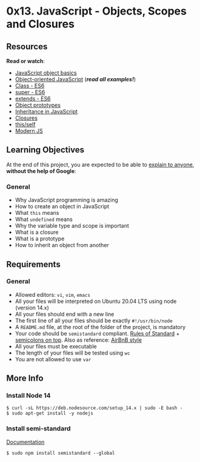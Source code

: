 <h1 class="gap">0x13. JavaScript - Objects, Scopes and Closures</h1>
<div class="panel-body">
    <h2>Resources</h2>

<p><strong>Read or watch</strong>:</p>

<ul>
<li><a href="/rltoken/OJ4pU6uHwfCrAclbZsk_Hg" title="JavaScript object basics" target="_blank">JavaScript object basics</a> </li>
<li><a href="/rltoken/vLr7QS9h4-nGFKVn5vsrvQ" title="Object-oriented JavaScript" target="_blank">Object-oriented JavaScript</a> (<em><strong>read all examples!</strong></em>)</li>
<li><a href="/rltoken/zMWxOmGWEsOCldCKeDswCA" title="Class - ES6" target="_blank">Class - ES6</a> </li>
<li><a href="/rltoken/DTMKogwFYEgUnpLrNvTcfQ" title="super - ES6" target="_blank">super - ES6</a> </li>
<li><a href="/rltoken/fh2JHfNNa-HLnmfSdOo9TA" title="extends - ES6" target="_blank">extends - ES6</a> </li>
<li><a href="/rltoken/lrlwnQMM82RimJJcfLao5w" title="Object prototypes" target="_blank">Object prototypes</a> </li>
<li><a href="/rltoken/vLr7QS9h4-nGFKVn5vsrvQ" title="Inheritance in JavaScript" target="_blank">Inheritance in JavaScript</a> </li>
<li><a href="/rltoken/qDa7F8060Jlhe3DZZitY4A" title="Closures" target="_blank">Closures</a> </li>
<li><a href="/rltoken/ockP7FQKKmTRvfeAHw-XSw" title="this/self" target="_blank">this/self</a> </li>
<li><a href="/rltoken/22mdHf9KeFhRQrLP-e1hPw" title="Modern JS" target="_blank">Modern JS</a> </li>
</ul>

<h2>Learning Objectives</h2>

<p>At the end of this project, you are expected to be able to <a href="/rltoken/wrvgHnS5IYuzEVUUixnzJQ" title="explain to anyone" target="_blank">explain to anyone</a>, <strong>without the help of Google</strong>:</p>

<h3>General</h3>

<ul>
<li>Why JavaScript programming is amazing</li>
<li>How to create an object in JavaScript</li>
<li>What <code>this</code> means</li>
<li>What <code>undefined</code> means </li>
<li>Why the variable type and scope is important</li>
<li>What is a closure</li>
<li>What is a prototype</li>
<li>How to inherit an object from another</li>
</ul>

<h2>Requirements</h2>

<h3>General</h3>

<ul>
<li>Allowed editors: <code>vi</code>, <code>vim</code>, <code>emacs</code></li>
<li>All your files will be interpreted on Ubuntu 20.04 LTS using node (version 14.x)</li>
<li>All your files should end with a new line</li>
<li>The first line of all your files should be exactly <code>#!/usr/bin/node</code></li>
<li>A <code>README.md</code> file, at the root of the folder of the project, is mandatory</li>
<li>Your code should be <code>semistandard</code> compliant. <a href="/rltoken/LzTXpt_3kwzaaEQFTvq2UQ" title="Rules of Standard" target="_blank">Rules of Standard</a> + <a href="/rltoken/_6jQeRtew2qeam8OzERXPw" title="semicolons on top" target="_blank">semicolons on top</a>. Also as reference: <a href="/rltoken/D8wEPwvtilCjNqotmoSruw" title="AirBnB style" target="_blank">AirBnB style</a></li>
<li>All your files must be executable</li>
<li>The length of your files will be tested using <code>wc</code></li>
<li>You are not allowed to use <code>var</code></li>
</ul>

<h2>More Info</h2>

<h3>Install Node 14</h3>

<pre><code>$ curl -sL https://deb.nodesource.com/setup_14.x | sudo -E bash -
$ sudo apt-get install -y nodejs
</code></pre>

<h3>Install semi-standard</h3>

<p><a href="/rltoken/_6jQeRtew2qeam8OzERXPw" title="Documentation" target="_blank">Documentation</a></p>

<pre><code>$ sudo npm install semistandard --global
</code></pre>

  </div>